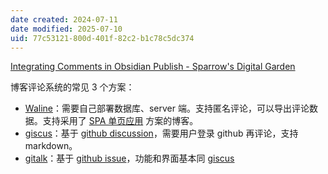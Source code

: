 ```yaml
---
date created: 2024-07-11
date modified: 2025-07-10
uid: 77c53121-800d-401f-82c2-b1c78c5dc374
---
```


[Integrating Comments in Obsidian Publish - Sparrow's Digital Garden](https://garden.sparrow.zone/Integrating+Comments+in+Obsidian+Publish)

博客评论系统的常见 3 个方案：

- [Waline](Waline)：需要自己部署数据库、server 端。支持匿名评论，可以导出评论数据。支持采用了 [SPA 单页应用](SPA%20单页应用.md) 方案的博客。
- [giscus](giscus)：基于 [github discussion](github%20discussion)，需要用户登录 github 再评论，支持 markdown。
- [gitalk](gitalk)：基于 [github issue](github%20issue.md)，功能和界面基本同 [giscus](giscus)

